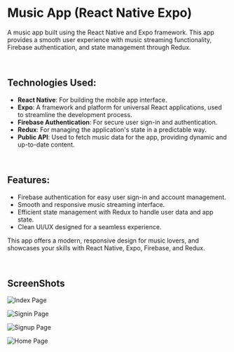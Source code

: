 # Music App (React Native Expo)

A music app built using the React Native and Expo framework. This app provides a smooth user experience with music streaming functionality, Firebase authentication, and state management through Redux.

<br/>

## Technologies Used:
- **React Native**: For building the mobile app interface.
- **Expo**: A framework and platform for universal React applications, used to streamline the development process.
- **Firebase Authentication**: For secure user sign-in and authentication.
- **Redux**: For managing the application's state in a predictable way.
- **Public API**: Used to fetch music data for the app, providing dynamic and up-to-date content.

<br/>

## Features:
- Firebase authentication for easy user sign-in and account management.
- Smooth and responsive music streaming interface.
- Efficient state management with Redux to handle user data and app state.
- Clean UI/UX designed for a seamless experience.

This app offers a modern, responsive design for music lovers, and showcases your skills with React Native, Expo, Firebase, and Redux.

<br/>

## ScreenShots

![Index Page](https://github.com/user-attachments/assets/ae4729d8-ee59-4800-88ef-21a3e6ff2e20)

![Signin Page](https://github.com/user-attachments/assets/eee99307-2f35-4e85-b16a-acc5420b74ca)

![Signup Page](https://github.com/user-attachments/assets/9a22e4e5-a7d1-4e92-be3d-7cdb0600fd08)

![Home Page](https://github.com/user-attachments/assets/55426b19-6e2e-4d97-87ce-9c54f9863104)



